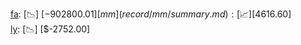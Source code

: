 [fa](record/fa/summary.md): [📉] [$-902800.01]  
[mm](record/mm/summary.md): [📈] [$4616.60]  
[ly](record/ly/summary.md): [📉] [$-2752.00]  
